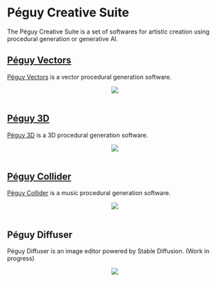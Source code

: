 # Péguy Creative Suite
The Péguy Creative Suite is a set of softwares for artistic creation using procedural generation or generative AI.

## [Péguy Vectors](https://github.com/Killfaeh/PeguyVectors)

[Péguy Vectors](https://github.com/Killfaeh/PeguyVectors) is a vector procedural generation software.<br/>

<div align="center">
<img src="https://raw.githubusercontent.com/Killfaeh/Peguy.js/refs/heads/main/doc/PeguyVectorsScreenshot.png">
</div><br/>

## [Péguy 3D](https://github.com/Killfaeh/Peguy3D)

[Péguy 3D](https://github.com/Killfaeh/Peguy3D) is a 3D procedural generation software.<br/>

<div align="center">
<img src="https://raw.githubusercontent.com/Killfaeh/Peguy.js/refs/heads/main/doc/Peguy3DScreenshot.png">
</div><br/>

## [Péguy Collider](https://github.com/Killfaeh/PeguyCollider)

[Péguy Collider](https://github.com/Killfaeh/PeguyCollider) is a music procedural generation software.<br/>
<div align="center">
<img src="https://raw.githubusercontent.com/Killfaeh/Peguy.js/refs/heads/main/doc/PeguyColliderScreenshot.png">
</div><br/>

## Péguy Diffuser

Péguy Diffuser is an image editor powered by Stable Diffusion. (Work in progress)<br/>

<div align="center">
<img src="https://raw.githubusercontent.com/Killfaeh/Peguy.js/refs/heads/main/doc/PeguyDiffuserScreenshot.png">
</div><br/>

